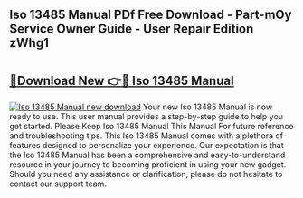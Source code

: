 ## Iso 13485 Manual PDf Free Download - Part-mOy Service Owner Guide - User Repair Edition zWhg1

# <h2><a href="http://bc27232.oget.top/?id=Iso+13485+Manual">🔗Download New 👉🔴 Iso 13485 Manual</a></h2>

[![Iso 13485 Manual new download](https://i.imgur.com/5g1atiW.png)](http://bc27232.oget.top/?id=Iso+13485+Manual)
Your new Iso 13485 Manual is now ready to use. This user manual provides a step-by-step guide to help you get started. Please Keep Iso 13485 Manual This Manual For future reference and troubleshooting tips. This Iso 13485 Manual comes with a plethora of features designed to personalize your experience. Our expectation is that the Iso 13485 Manual has been a comprehensive and easy-to-understand resource in your journey to becoming proficient in using your new gadget. Should you need any assistance or clarification, please do not hesitate to contact our support team.

